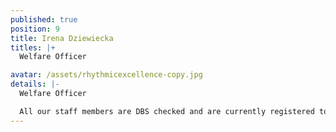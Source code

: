 ```yaml
---
published: true
position: 9
title: Irena Dziewiecka
titles: |+
  Welfare Officer

avatar: /assets/rhythmicexcellence-copy.jpg
details: |-
  Welfare Officer

  All our staff members are DBS checked and are currently registered to the BG.
---
```

